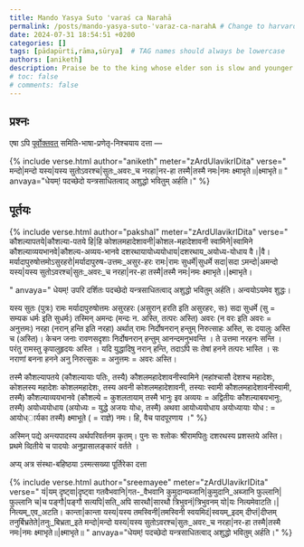 ```yaml
---
title: Mando Yasya Suto 'varaś ca Narahā
permalink: /posts/mando-yasya-suto-'varaz-ca-narahA # Change to harvard kyoto
date: 2024-07-31 18:54:51 +0200
categories: []
tags: [pādapūrti,rāma,sūrya]  # TAG names should always be lowercase
authors: [aniketh]
description: Praise be to the king whose elder son is slow and younger one a killer of men
# toc: false
# comments: false
---
```


## प्रश्नः

एषा ऽपि [पूर्वोक्तवत्](takraM-zakrasya-durlabham) समिति-भाषा-प्रणेतृ-निश्चयाय दत्ता —

<!-- Verse format -->

{% include verse.html
   author="aniketh"
   meter="zArdUlavikrIDita"
   verse="
   मन्दो|मन्दो यस्य|यस्य सुतोऽवरश्च|सुतः_अवरः_च नरहा|नर-हा तस्मै|तस्मै नमः|नमः क्ष्माभृते॥|क्ष्माभृते॥
   "
   anvaya="धेयम्! पदच्छेदो यन्त्रसाधितत्वाद् अशुद्धो भवितुम् अर्हति।"
%}


## पूर्तयः

<!-- Verse format -->

{% include verse.html
   author="pakshal"
   meter="zArdUlavikrIDita"
   verse="
   कौशल्यापतये|कौशल्या-पतये हि|हि कोशलमहादेशावनी|कोशल-महादेशावनी स्वामिने|स्वामिने कौशल्याव्ययभानवे|कौशल्य-अव्यय-भानवे दशरथायायोध्ययोधाय|दशरथाय_अयोध्य-योधाय वै।|वै।
मर्यादापुरुषोत्तमोऽसुरहरो|मर्यादापुरुष-उत्तमः_असुर-हरः रामः|रामः सुधर्मे|सुधर्मे सदा|सदा ऽमन्दो|अमन्दो यस्य|यस्य सुतोऽवरश्च|सुतः_अवरः_च नरहा|नर-हा तस्मै|तस्मै नमः|नमः क्ष्माभृते।|क्ष्माभृते।

   "
   anvaya="
धेयम्! उपरि दर्शितः पदच्छेदो यन्त्रसाधितत्वाद् अशुद्धो भवितुम् अर्हति। अन्वयोऽयमेव शुद्धः।

यस्य सुतः (पुत्रः) रामः मर्यादापुरुषोत्तमः असुरहरः (असुरान् हरति इति असुरहरः, सः) सदा सुधर्मे (सु = सम्यक धर्मः इति सुधर्मः) तस्मिन् अमन्दः (मन्दः न. अस्ति, तत्परः अस्ति) अवरः (न वरः इति अवरः = अनुत्तमः) नरहा (नरान् हन्ति इति नरहा) अर्थात् रामः निर्दोषनरान् हन्तुम् निरुत्साहः अस्ति, सः दयालुः अस्ति च (अस्ति)। केचन जनाः रावणसदृशाः निर्दोषनरान् हन्तुम् आनन्दमनुभवन्ति । ते उत्तमा नरहनः सन्ति । परंतु रामस्तु कृपालुहृदयः अस्ति । यदि युद्धादिषु नरान् हन्ति, तदाऽपि सः तेषां हनने तत्परः भास्ति । सः नराणां बनना हनने अनु निरुत्सुकः = अनुत्तमः = अवरः अस्ति। 

तस्मै कौशल्यापतये (कौशल्यायाः पतिः, तस्यै) कौशलमहादेशावनीस्वामिने (महांश्चासौ देशश्च महादेशः, कोशलस्य महादेशः कोशलमहादेशः, तस्य अवनी कोशलमहादेशावनी, तस्याः स्वामी कौशलमहादेशावनीस्वामी, तस्मै) कौशल्याव्ययभानवे (कौशल्ये = कुशलतायाम् तस्मै भानुः इव अव्ययः = अद्वितीयः कौशल्याबयभानुः, तस्मै) अयोध्ययोधाय (अयोध्यः = युद्धे अजयः योधः, तस्मै) अथवा आयोध्ययोधाय अयोध्यायाः योध : = आयोध्ार्यका तस्मै) क्ष्माभूते ( = राज्ञे) नमः। हि, वैच पादपूरणाय ।"
%}

अस्मिन् पद्ये अन्त्यपादस्य अर्थपरिवर्तनम कृतम्। पुनः सः श्लोकः श्रीरामपितुः दशरथस्य प्रशस्तये अस्ति। प्रथमे व्दितीये च पाद‌योः अनुप्रासालङ्‌कारं वर्तते ।

अप्य् अत्र संस्था-बहिष्ठया ऽस्मत्सख्या पूर्तिरेका दत्ता


{% include verse.html
   author="sreemayee"
   meter="zArdUlavikrIDita"
   verse="
   यं|यम् दृष्ट्वा|दृष्ट्वा गतवैभवानि|गत-_वैभवानि कुमुदान्यब्जानि|कुमुदानि_अब्जानि फुल्लानि|फुल्लानि च|च पङ्गौ|पङ्गौ सत्यपि|सति_अपि सारथौ|सारथौ त्रिभुवनं|त्रिभुवनम् यो|यः नित्यमेवाटति।|नित्यम्_एव_अटति।
कान्ता|कान्ता यस्य|यस्य तमस्विनी|तमस्विनी स्वयमिदं|स्वयम्_इदम् दीप्तं|दीप्तम् तनुर्बिभ्रतेते|तनुः_बिभ्रता_इते मन्दो|मन्दो यस्य|यस्य सुतोऽवरश्च|सुतः_अवरः_च नरहा|नर-हा तस्मै|तस्मै नमः|नमः क्ष्माभृते॥|क्ष्माभृते॥
   "
   anvaya="धेयम्! पदच्छेदो यन्त्रसाधितत्वाद् अशुद्धो भवितुम् अर्हति।"
%}